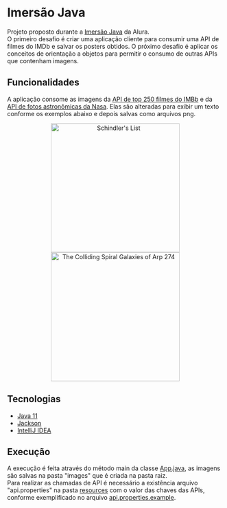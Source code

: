 # Imersão Java

Projeto proposto durante a [Imersão Java](https://www.alura.com.br/imersao-java) da Alura.  
O primeiro desafio é criar uma aplicação cliente para consumir uma API de filmes do IMDb e salvar os posters obtidos. O próximo desafio é aplicar os conceitos de orientação a objetos para permitir o consumo de outras APIs que contenham imagens.

## Funcionalidades

A aplicação consome as imagens da [API de top 250 filmes do IMBb](https://imdb-api.com/api/#Top250Movies-header) e da [API de fotos astronômicas da Nasa](https://api.nasa.gov). Elas são alteradas para exibir um texto conforme os exemplos abaixo e depois salvas como arquivos png.

<p align="center">
<img src="https://user-images.githubusercontent.com/61603835/214197719-2b1333e8-629f-4d98-abdd-544a36b3edf3.png" alt="Schindler's List" height="300">
<img src="https://user-images.githubusercontent.com/61603835/214197724-38c23e93-f6bc-4788-8b2a-854c2ac1868e.png" alt="The Colliding Spiral Galaxies of Arp 274" height="300">
</p>

## Tecnologias

- [Java 11](https://www.oracle.com/java/technologies/downloads/#java11)
- [Jackson](https://github.com/FasterXML/jackson)
- [IntelliJ IDEA](https://www.jetbrains.com/idea)

## Execução

A execução é feita através do método main da classe [App.java](src/main/java/com/andreick/App.java), as imagens são salvas na pasta "images" que é criada na pasta raiz.  
Para realizar as chamadas de API é necessário a existência arquivo "api.properties" na pasta [resources](src/main/resources) com o valor das chaves das APIs, conforme exemplificado no arquivo [api.properties.example](src/main/resources/api.properties.example).
